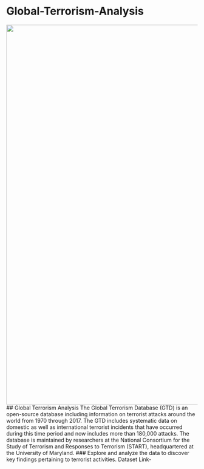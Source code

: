 # **Global-Terrorism-Analysis**
<img width="1000" src='https://camo.githubusercontent.com/e749e4e1f258c630605f6825be1b04f494505672db208f4603b47f167ccf8c0a/68747470733a2f2f7374322e6465706f73697470686f746f732e636f6d2f343137373738352f383239302f762f3935302f6465706f73697470686f746f735f38323930333035342d73746f636b2d696c6c757374726174696f6e2d73746f702d746572726f7269736d2d62616e6e65722e6a7067'>
## Global Terrorism Analysis
The Global Terrorism Database (GTD) is an open-source database including information on terrorist attacks around the world from 1970 through 2017. The GTD includes systematic data on domestic as well as international terrorist incidents that have occurred during this time period and now includes more than 180,000 attacks. The database is maintained by researchers at the National Consortium for the Study of Terrorism and Responses to Terrorism (START), headquartered at the University of Maryland.
### Explore and analyze the data to discover key findings pertaining to terrorist activities.
Dataset Link-
